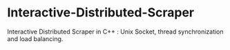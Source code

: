 # Interactive-Distributed-Scraper

Interactive Distributed Scraper in C++ : Unix Socket, thread synchronization and load balancing.
